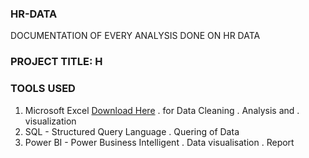 ### HR-DATA
DOCUMENTATION OF EVERY ANALYSIS DONE ON HR DATA
### PROJECT TITLE: H
### TOOLS USED
1. Microsoft Excel [Download Here](https://www.microsoft.com)
  . for Data Cleaning
  . Analysis and
  . visualization
2.  SQL - Structured Query Language
  . Quering of Data
3.  Power BI - Power Business Intelligent
  . Data visualisation
  .  Report
